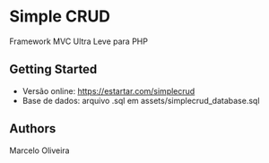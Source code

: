 # Simple CRUD

Framework MVC Ultra Leve para PHP

## Getting Started

- Versão online: https://estartar.com/simplecrud
- Base de dados: arquivo .sql em assets/simplecrud_database.sql

## Authors

Marcelo Oliveira
